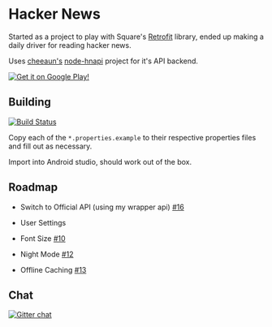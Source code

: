 Hacker News
================

Started as a project to play with Square's [Retrofit](https://square.github.io/retrofit/) library, ended up making a daily driver for reading hacker news.

Uses [cheeaun's](http://cheeaun.com/) [node-hnapi](https://github.com/cheeaun/node-hnapi/) project for it's API backend.


[![Get it on Google Play!](https://developer.android.com/images/brand/en_generic_rgb_wo_60.png)](https://play.google.com/store/apps/details?id=io.dwak.holohackernews.app)

Building
---
[![Build Status](https://travis-ci.org/dinosaurwithakatana/hacker-news-android.svg?branch=master)](https://travis-ci.org/dinosaurwithakatana/hacker-news-android) 

Copy each of the `*.properties.example` to their respective properties files and fill out as necessary.

Import into Android studio, should work out of the box.

Roadmap
-------

*  Switch to Official API (using my wrapper api) [#16](https://github.com/dinosaurwithakatana/holo_hacker_news/issues/16)

*  User Settings
  *  Font Size [#10](https://github.com/dinosaurwithakatana/holo_hacker_news/issues/10)
  
  *  Night Mode [#12](https://github.com/dinosaurwithakatana/holo_hacker_news/issues/12)
  

*  Offline Caching [#13](https://github.com/dinosaurwithakatana/holo_hacker_news/issues/13)



Chat
--
[![Gitter chat](https://badges.gitter.im/dinosaurwithakatana/holo_hacker_news.png)](https://gitter.im/dinosaurwithakatana/holo_hacker_news)


